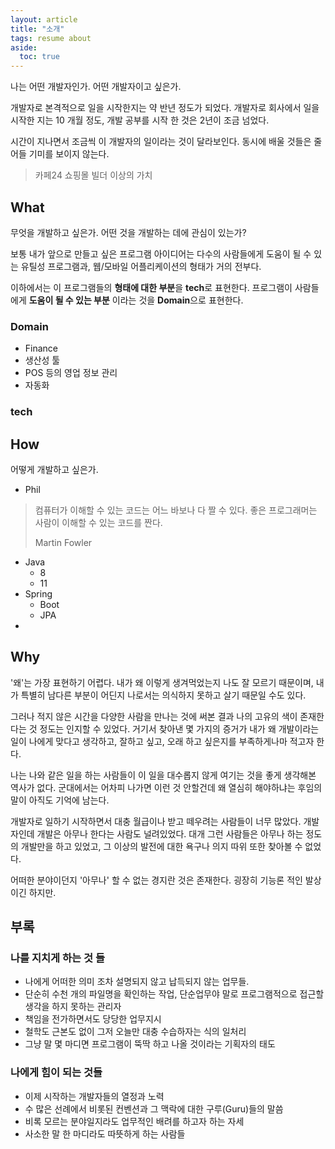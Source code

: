 ```yaml
---
layout: article
title: "소개"
tags: resume about
aside:
  toc: true
---
```


나는 어떤 개발자인가. 어떤 개발자이고 싶은가.

개발자로 본격적으로 일을 시작한지는 약 반년 정도가 되었다. 개발자로 회사에서 일을 시작한 지는 10 개월 정도, 개발 공부를 시작 한 것은 2년이 조금 넘었다.

시간이 지나면서 조금씩 이 개발자의 일이라는 것이 달라보인다. 동시에 배울 것들은 줄어들 기미를 보이지 않는다.

> 카페24 쇼핑몰 빌더 이상의 가치


## What

 무엇을 개발하고 싶은가. 어떤 것을 개발하는 데에 관심이 있는가?

 보통 내가 앞으로 만들고 싶은 프로그램 아이디어는 다수의 사람들에게 도움이 될 수 있는 유틸성 프로그램과, 웹/모바일 어플리케이션의 형태가 거의 전부다. 

 이하에서는 이 프로그램들의 **형태에 대한 부분**을 **tech**로 표현한다. 프로그램이 사람들에게 **도움이 될 수 있는 부분** 이라는 것을 **Domain**으로 표현한다.

### Domain

- Finance
- 생산성 툴
- POS 등의 영업 정보 관리
- 자동화

### tech


## How

어떻게 개발하고 싶은가.

- Phil

> 컴퓨터가 이해할 수 있는 코드는 어느 바보나 다 짤 수 있다. 좋은 프로그래머는 사람이 이해할 수 있는 코드를 짠다. 
>
> Martin Fowler



- Java
  - 8
  - 11
- Spring
  - Boot
  - JPA
- 

## Why

 '왜'는 가장 표현하기 어렵다. 내가 왜 이렇게 생겨먹었는지 나도 잘 모르기 때문이며, 내가 특별히 남다른 부분이 어딘지 나로서는 의식하지 못하고 살기 때문일 수도 있다.

 그러나 적지 않은 시간을 다양한 사람을 만나는 것에 써본 결과 나의 고유의 색이 존재한다는 것 정도는 인지할 수 있었다. 거기서 찾아낸 몇 가지의 증거가 내가 왜 개발이라는 일이 나에게 맞다고 생각하고, 잘하고 싶고, 오래 하고 싶은지를 부족하게나마 적고자 한다.

 나는 나와 같은 일을 하는 사람들이 이 일을 대수롭지 않게 여기는 것을 좋게 생각해본 역사가 없다. 군대에서는 어차피 나가면 이런 것 안할건데 왜 열심히 해야하냐는 후임의 말이 아직도 기억에 남는다. 

 개발자로 일하기 시작하면서 대충 월급이나 받고 떼우려는 사람들이 너무 많았다. 개발자인데 개발은 아무나 한다는 사람도 널려있었다. 대개 그런 사람들은 아무나 하는 정도의 개발만을 하고 있었고, 그 이상의 발전에 대한 욕구나 의지 따위 또한 찾아볼 수 없었다.

 어떠한 분야이던지 '아무나' 할 수 없는 경지란 것은 존재한다. 굉장히 기능론 적인 발상이긴 하지만.


## 부록

### 나를 지치게 하는 것 들

- 나에게 어떠한 의미 조차 설명되지 않고 납득되지 않는 업무들.
- 단순히 수천 개의 파일명을 확인하는 작업, 단순업무야 말로 프로그램적으로 접근할 생각을 하지 못하는 관리자
- 책임을 전가하면서도 당당한 업무지시
- 철학도 근본도 없이 그저 오늘만 대충 수습하자는 식의 일처리
- 그냥 말 몇 마디면 프로그램이 뚝딱 하고 나올 것이라는 기획자의 태도


###  나에게 힘이 되는 것들

- 이제 시작하는 개발자들의 열정과 노력
- 수 많은 선례에서 비롯된 컨벤션과 그 맥락에 대한 구루(Guru)들의 말씀
- 비록 모르는 분야일지라도 업무적인 배려를 하고자 하는 자세
- 사소한 말 한 마디라도 따뜻하게 하는 사람들